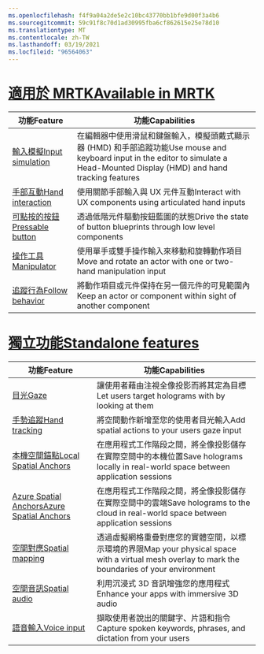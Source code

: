 ```yaml
---
ms.openlocfilehash: f4f9a04a2de5e2c10bc43770bb1bfe9d00f3a4b6
ms.sourcegitcommit: 59c91f8c70d1ad30995fba6cf862615e25e78d10
ms.translationtype: MT
ms.contentlocale: zh-TW
ms.lasthandoff: 03/19/2021
ms.locfileid: "96564063"
---
```

# <a name="available-in-mrtk"></a>[<span data-ttu-id="2bac0-101">適用於 MRTK</span><span class="sxs-lookup"><span data-stu-id="2bac0-101">Available in MRTK</span></span>](#tab/mrtk)

|  <span data-ttu-id="2bac0-102">功能</span><span class="sxs-lookup"><span data-stu-id="2bac0-102">Feature</span></span>  |  <span data-ttu-id="2bac0-103">功能</span><span class="sxs-lookup"><span data-stu-id="2bac0-103">Capabilities</span></span>  |
| --- | --- |
| [<span data-ttu-id="2bac0-104">輸入模擬</span><span class="sxs-lookup"><span data-stu-id="2bac0-104">Input simulation</span></span>](https://microsoft.github.io/MixedReality-UXTools-Unreal/Docs/InputSimulation.html) | <span data-ttu-id="2bac0-105">在編輯器中使用滑鼠和鍵盤輸入，模擬頭戴式顯示器 (HMD) 和手部追蹤功能</span><span class="sxs-lookup"><span data-stu-id="2bac0-105">Use mouse and keyboard input in the editor to simulate a Head-Mounted Display (HMD) and hand tracking features</span></span> |
| [<span data-ttu-id="2bac0-106">手部互動</span><span class="sxs-lookup"><span data-stu-id="2bac0-106">Hand interaction</span></span>](https://microsoft.github.io/MixedReality-UXTools-Unreal/Docs/HandInteraction.html) | <span data-ttu-id="2bac0-107">使用關節手部輸入與 UX 元件互動</span><span class="sxs-lookup"><span data-stu-id="2bac0-107">Interact with UX components using articulated hand inputs</span></span> |
| [<span data-ttu-id="2bac0-108">可點按的按鈕</span><span class="sxs-lookup"><span data-stu-id="2bac0-108">Pressable button</span></span>](https://microsoft.github.io/MixedReality-UXTools-Unreal/Docs/PressableButton.html) | <span data-ttu-id="2bac0-109">透過低階元件驅動按鈕藍圖的狀態</span><span class="sxs-lookup"><span data-stu-id="2bac0-109">Drive the state of button blueprints through low level components</span></span> |
| [<span data-ttu-id="2bac0-110">操作工具</span><span class="sxs-lookup"><span data-stu-id="2bac0-110">Manipulator</span></span>](https://microsoft.github.io/MixedReality-UXTools-Unreal/Docs/Manipulator.html) | <span data-ttu-id="2bac0-111">使用單手或雙手操作輸入來移動和旋轉動作項目</span><span class="sxs-lookup"><span data-stu-id="2bac0-111">Move and rotate an actor with one or two-hand manipulation input</span></span> |
| [<span data-ttu-id="2bac0-112">追蹤行為</span><span class="sxs-lookup"><span data-stu-id="2bac0-112">Follow behavior</span></span>](https://microsoft.github.io/MixedReality-UXTools-Unreal/Docs/FollowComponent.html) | <span data-ttu-id="2bac0-113">將動作項目或元件保持在另一個元件的可見範圍內</span><span class="sxs-lookup"><span data-stu-id="2bac0-113">Keep an actor or component within sight of another component</span></span> |

# <a name="standalone-features"></a>[<span data-ttu-id="2bac0-114">獨立功能</span><span class="sxs-lookup"><span data-stu-id="2bac0-114">Standalone features</span></span>](#tab/standalone)

|  <span data-ttu-id="2bac0-115">功能</span><span class="sxs-lookup"><span data-stu-id="2bac0-115">Feature</span></span>  |  <span data-ttu-id="2bac0-116">功能</span><span class="sxs-lookup"><span data-stu-id="2bac0-116">Capabilities</span></span>  |
| --- | --- |
| [<span data-ttu-id="2bac0-117">目光</span><span class="sxs-lookup"><span data-stu-id="2bac0-117">Gaze</span></span>](../unreal/unreal-gaze-input.md) | <span data-ttu-id="2bac0-118">讓使用者藉由注視全像投影而將其定為目標</span><span class="sxs-lookup"><span data-stu-id="2bac0-118">Let users target holograms with by looking at them</span></span> |
| [<span data-ttu-id="2bac0-119">手勢追蹤</span><span class="sxs-lookup"><span data-stu-id="2bac0-119">Hand tracking</span></span>](../unreal/unreal-hand-tracking.md) | <span data-ttu-id="2bac0-120">將空間動作新增至您的使用者目光輸入</span><span class="sxs-lookup"><span data-stu-id="2bac0-120">Add spatial actions to your users gaze input</span></span> |
| [<span data-ttu-id="2bac0-121">本機空間錨點</span><span class="sxs-lookup"><span data-stu-id="2bac0-121">Local Spatial Anchors</span></span>](../unreal/unreal-spatial-anchors.md) | <span data-ttu-id="2bac0-122">在應用程式工作階段之間，將全像投影儲存在實際空間中的本機位置</span><span class="sxs-lookup"><span data-stu-id="2bac0-122">Save holograms locally in real-world space between application sessions</span></span> |
| [<span data-ttu-id="2bac0-123">Azure Spatial Anchors</span><span class="sxs-lookup"><span data-stu-id="2bac0-123">Azure Spatial Anchors</span></span>](../unreal/unreal-azure-spatial-anchors.md) | <span data-ttu-id="2bac0-124">在應用程式工作階段之間，將全像投影儲存在實際空間中的雲端</span><span class="sxs-lookup"><span data-stu-id="2bac0-124">Save holograms to the cloud in real-world space between application sessions</span></span> |
| [<span data-ttu-id="2bac0-125">空間對應</span><span class="sxs-lookup"><span data-stu-id="2bac0-125">Spatial mapping</span></span>](../unreal/unreal-spatial-mapping.md) | <span data-ttu-id="2bac0-126">透過虛擬網格重疊對應您的實體空間，以標示環境的界限</span><span class="sxs-lookup"><span data-stu-id="2bac0-126">Map your physical space with a virtual mesh overlay to mark the boundaries of your environment</span></span> |
| [<span data-ttu-id="2bac0-127">空間音訊</span><span class="sxs-lookup"><span data-stu-id="2bac0-127">Spatial audio</span></span>](../unreal/unreal-spatial-audio.md) | <span data-ttu-id="2bac0-128">利用沉浸式 3D 音訊增強您的應用程式</span><span class="sxs-lookup"><span data-stu-id="2bac0-128">Enhance your apps with immersive 3D audio</span></span> |
| [<span data-ttu-id="2bac0-129">語音輸入</span><span class="sxs-lookup"><span data-stu-id="2bac0-129">Voice input</span></span>](../unreal/unreal-voice-input.md) | <span data-ttu-id="2bac0-130">擷取使用者說出的關鍵字、片語和指令</span><span class="sxs-lookup"><span data-stu-id="2bac0-130">Capture spoken keywords, phrases, and dictation from your users</span></span>|

